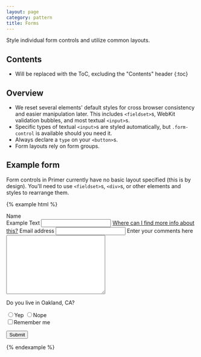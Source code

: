 ```yaml
---
layout: page
category: pattern
title: Forms
---
```


Style individual form controls and utilize common layouts.

## Contents

* Will be replaced with the ToC, excluding the "Contents" header
{:toc}

## Overview

- We reset several elements' default styles for cross browser consistency and easier manipulation later. This includes `<fieldset>`s, WebKit validation bubbles, and most textual `<input>`s.
- Specific types of textual `<input>`s are styled automatically, but `.form-control` is available should you need it.
- Always declare a `type` on your `<button>`s.
- Form layouts rely on form groups.

## Example form

Form controls in Primer currently have no basic layout specified (this is by design). You'll need to use `<fieldset>`s, `<div>`s, or other elements and styles to rearrange them.

{% example html %}
<form>
  <label for="first-name">
    Name<br>
    Example Text
    <input type="text" id="first-name">
  </label>
  <a href="#" class="form-info">Where can I find more info about this?</a>

  <label for="email-address">
    Email address
    <input type="email" id="email-address">
  </label>

  <label for="user-comment">
    Enter your comments here
    <textarea name="user-comment" id="user-comment" cols="30" rows="10"></textarea>
  </label>

  <div class="form-group">
    <p>Do you live in Oakland, CA?</p>
    <label for="yep" class="form-radio">
      <input type="radio" id="yep" name="yepnope">Yep
    </label>
    <label for="nope" class="form-radio">
      <input type="radio" id="nope" name="yepnope">Nope
    </label>
  </div>

  <div class="form-group">
    <label for="remember-me" class="form-checkbox">
      <input type="checkbox" id="remember-me">Remember me
    </label>
  </div>

  <button class="btn arrow-right" type="submit">Submit</button>
</form>
{% endexample %}

<!-- ## Form contrast

Textual form controls have a white background by default. You can change this to a light gray with `.input-contrast`.

{% example html %}
<form>
  <input type="text" placeholder="Default input">
  <input class="input-contrast" type="text" placeholder="Input with contrast">
</form>
{% endexample %}

## Selects

Primer adds light `height` and `vertical-align` styles to `<select>`s for all browsers to render them consistently with textual inputs.

{% example html %}
<form>
  <select>
    <option>Choose an option</option>
    <option>Git</option>
    <option>Subversion</option>
    <option>Social Coding</option>
    <option>Beets</option>
    <option>Bears</option>
    <option>Battlestar Galactica</option>
  </select>
</form>
{% endexample %}

### Custom

Custom `<select>`s are also available—just add `.select`. **Only available in latest WebKit, Firefox, and IE browsers.**

{% example html %}
<form>
  <select class="select">
    <option>Choose an option</option>
    <option>Git</option>
    <option>Subversion</option>
    <option>Social Coding</option>
    <option>Beets</option>
    <option>Bears</option>
    <option>Battlestar Galactica</option>
  </select>
</form>
{% endexample %}

### Small

Use the `.select-sm` class to resize both default and custom `<select>`s to match the size of [our small buttons](/buttons/#default-buttons).

{% example html %}
<select class="select-sm">
  <option>Choose an option</option>
  <option>Git</option>
  <option>Subversion</option>
  <option>Social Coding</option>
  <option>Beets</option>
  <option>Bears</option>
  <option>Battlestar Galactica</option>
</select>

<select class="select select-sm">
  <option>Choose an option</option>
  <option>Git</option>
  <option>Subversion</option>
  <option>Social Coding</option>
  <option>Beets</option>
  <option>Bears</option>
  <option>Battlestar Galactica</option>
</select>
{% endexample %}

## Form groups

{% example html %}
<form>
  <dl class="form">
    <dt><label>Example Text</label></dt>
    <dd><input type="text" value="Example Value"></dd>
  </dl>

  <dl class="form">
    <dt><label>Example Label</label></dt>
    <dd>
      <select class="select">
        <option>Choose an option</option>
        <option>Git</option>
        <option>Subversion</option>
        <option>Social Coding</option>
        <option>Beets</option>
        <option>Bears</option>
        <option>Battlestar Galactica</option>
      </select>
    </dd>
  </dl>
</form>
{% endexample %}

## Form group validation

Convey errors and warnings for form groups. Add the appropriate class—either `.errored` or `.warn`—to the `<dl class="form">` to start. Then, house your error messaging in an additional `<dd>` with either `.error` or `.warning`.

{% example html %}
<form>
  <dl class="form errored">
    <dt><label>Example Text</label></dt>
    <dd><input type="text" value="Example Value"></dd>
    <dd class="error">This example input has an error.</dd>
  </dl>
  <br>
  <dl class="form warn">
    <dt><label>Example Text</label></dt>
    <dd><input type="text" value="Example Value"></dd>
    <dd class="warning">This example input has a warning.</dd>
  </dl>
</form>
{% endexample %}

## Checkboxes and radios

Utilities to spice up the alignment and styling of checkbox and radio controls.

{% example html %}
<form>
  <div class="form-checkbox">
    <label>
      <input type="checkbox" checked="checked">
      Available for hire
    </label>
    <p class="note">
      This will do insanely <strong>awesome</strong> and <strong>amazing</strong> things!
    </p>
  </div>
</form>
{% endexample %}

You may also add emphasis to the label:

{% example html %}
<form>
  <div class="form-checkbox">
    <label>
      <input type="checkbox" checked="checked">
      <em class="highlight">Available for hire</em>
    </label>
  </div>
</form>
{% endexample %}

## Input group

Attached an input and button to one another.

{% example html %}
<form>
  <div class="input-group">
    <input type="text" placeholder="Username">
    <span class="input-group-button">
      <button class="btn">
        <span class="octicon octicon-clippy"></span>
      </button>
    </span>
  </div>
</form>
{% endexample %}

## Form actions

Align buttons to the right—via `float: right` on the buttons—in forms with `.form-actions`. The floats are automatically cleared for you.

{% example html %}
<div class="form-actions">
  <button type="button" class="btn btn-primary">Save changes</button>
  <button type="button" class="btn">Cancel</button>
</div>
{% endexample %} -->
